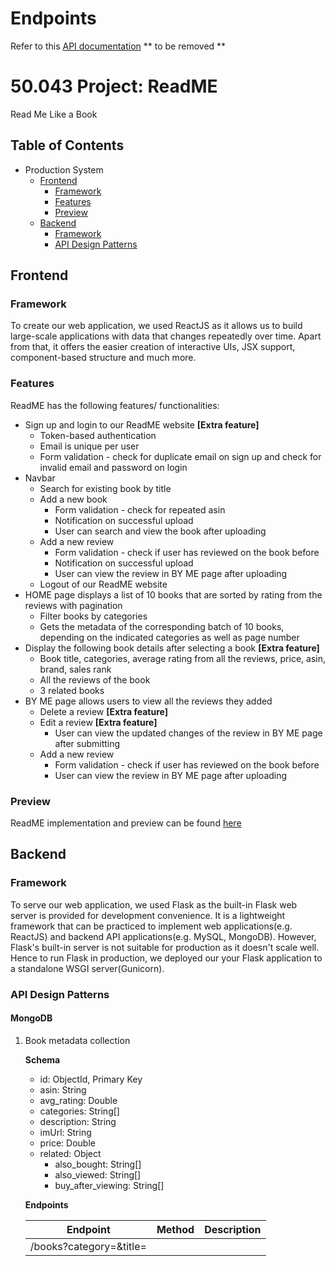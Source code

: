 # Endpoints
Refer to this [API documentation](https://bit.ly/37BVC4N) ** to be removed **

# 50.043 Project: ReadME
Read Me Like a Book

## Table of Contents
* Production System
  * [Frontend](#frontend)
    * [Framework](#framework)
    * [Features](#features)
    * [Preview](#preview)
  * [Backend](#backend)
    * [Framework](#framework-1)
    * [API Design Patterns](#api-design-patterns)
    
## Frontend
### Framework
To create our web application, we used ReactJS as it allows us to build large-scale applications with data that changes repeatedly over time. Apart from that, it offers the easier creation of interactive UIs, JSX support, component-based structure and much more.

### Features
ReadME has the following features/ functionalities:
* Sign up and login to our ReadME website **[Extra feature]**
  * Token-based authentication
  * Email is unique per user
  * Form validation - check for duplicate email on sign up and check for invalid email and password on login
* Navbar
  * Search for existing book by title
  * Add a new book
    * Form validation - check for repeated asin
    * Notification on successful upload
    * User can search and view the book after uploading
  * Add a new review
    * Form validation - check if user has reviewed on the book before
    * Notification on successful upload
    * User can view the review in BY ME page after uploading
  * Logout of our ReadME website
* HOME page displays a list of 10 books that are sorted by rating from the reviews with pagination
  * Filter books by categories
  * Gets the metadata of the corresponding batch of 10 books, depending on the indicated categories as well as page number
* Display the following book details after selecting a book **[Extra feature]**
  * Book title, categories, average rating from all the reviews, price, asin, brand, sales rank
  * All the reviews of the book
  * 3 related books
* BY ME page allows users to view all the reviews they added
  * Delete a review **[Extra feature]**
  * Edit a review **[Extra feature]**
    * User can view the updated changes of the review in BY ME page after submitting
  * Add a new review
    * Form validation - check if user has reviewed on the book before
    * User can view the review in BY ME page after uploading
 
### Preview
ReadME implementation and preview can be found [here](/frontend)
 
## Backend 
### Framework
To serve our web application, we used Flask as the built-in Flask web server is provided for development convenience. It is a lightweight framework that can be practiced to implement web applications(e.g. ReactJS) and backend API applications(e.g. MySQL, MongoDB). However, Flask's built-in server is not suitable for production as it doesn't scale well. Hence to run Flask in production, we deployed our your Flask application to a standalone WSGI server(Gunicorn).

### API Design Patterns
#### MongoDB
1. Book metadata collection
   
   **Schema**
   * id: ObjectId, Primary Key
   * asin: String
   * avg_rating: Double
   * categories: String[]
   * description: String
   * imUrl: String
   * price: Double
   * related: Object
     *  also_bought: String[]
     * also_viewed: String[]
     *  buy_after_viewing: String[]
   
   **Endpoints**
   
   | Endpoint                    | Method | Description                                                  |
   |-----------------------------|--------|--------------------------------------------------------------|
   | /books?category=<category>&title=<title>&pageNum=<pageNum>            | GET    | Gets the metadata of the corresponding batch of 10 books, depending on the indicated categories and/or title as well as page number.<br/><ul><li>The returned array will be sorted by the book’s average rating in descending order.</li><li>If both categories and title fields are empty, the top 10 books across all categories will be returned.</li></ul><br/>Parameters<ul><li>category: optional, categories will default to empty list</li><li>title: optional, default to None</li><li>page: default to 1</li></ul><br/>Returns a 200 response if the books metadata are successfully retrieved. Otherwise returns a 400 response.|
   | /book/add                                                             | POST    | Insert new book record.<br/><br/>JSON Body<ul><li>asin: compulsory, integer</li><li>title: string</li><li>description: string</li><li>price: double</li><li>imUrl: string</li><li>categories: array of string</li></ul><br/>Returns a 200 response if the book record is successfully inserted into the database. Otherwise, returns a 400 response (e.g. if the asin already exists in the database).|
   | /book/<asin>                                                          | GET   | Gets the book metadata and all its reviews.<br/>Returns a 200 response together with a list of reviews if retrieval from the database is successful. Otherwise, returns a 400 response.|

2. Userbase collection
   
   **Schema**
   * id: ObjectId, Primary Key
   * name: String
   * email: String
   * password: String (hashed)
   
   **Endpoints**
   
   | Endpoint                    | Method | Description                                                  |
   |-----------------------------|--------|--------------------------------------------------------------|
   | /user/signup                | GET    | Signs up an account on the website.<br/><br/>JSON Body<ul><li>name: string</li><li>email: string</li><li>password: string</li></ul><br/>Returns a 200 response together with a JWT token and username if the user is successfully registered. Otherwise, returns a 400 response (e.g. the email has been used previously for sign up).|
   | /user/signout               | GET    | Redirects the user back to the HOME page. |
   | /user/login                 | POST   | Authenticates the user with the database.<br/><br/>JSON Body<ul><li>email: string</li><li>password: string</li></ul><br/>Returns a 200 response together with a JWT token and username if the user is successfully authenticated. Otherwise, returns a 400 response (e.g. invalid credentials).|

3. Web logs collection (activities from users)
   
   **Schema**
   * id: ObjectId, Primary Key
   * timestamp: Date
   * method: String
   * action: String
   

#### MySQL
1. Reviews table

   **Schema**
   * asin: varchar(100), Primary Key
   * overall: int(1)
   * reviewText: text
   * reviewTime: date
   * reviewerID: varchar(255), Primary Key
   * reviewerName: tinytext
   * summary: text
   * unixReviewTime: int(11)
   * likes: int(5)
   * dislikes: int(5)
   
   **Endpoints**
   
   | Endpoint                    | Method   | Description                                                  |
   |-----------------------------|----------|--------------------------------------------------------------|
   | /reviews/user               | GET      | Gets all the reviews by the reviewerID.<br/>Returns a 200 response if review is successfully retrieved from the database. Otherwise, returns a 400 response.|
   | /book/\<asin\>              | POST     | Inserts the book review record.<br/><br/>JSON Body<ul><li>overall: integer</li><li>reviewText: string</li><li>summary: string</li></ul><br/>Returns a 200 response if review is successfully inserted into the database. Otherwise, returns a 400 response.|
   | /book/\<asin\>              | PUT      | Edits the book review record.<br/><br/>JSON Body<ul><li>overall: integer</li><li>reviewText: string</li><li>summary: string</li></ul><br/>Returns a 200 response if the record is successfully edited on the database. Otherwise, returns a 400 response.|
   | /book/\<asin\>              | DELETE   | Deletes the book review record.<br/>Returns a 200 response if review is successfully deleted from the database. Otherwise, returns a 400 response.|

   



 
